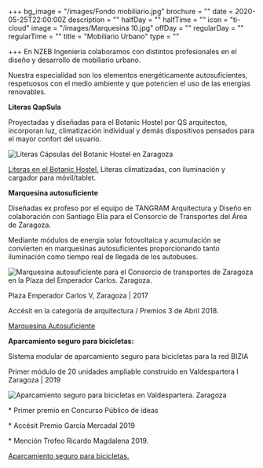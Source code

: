 +++
bg_image = "/images/Fondo mobiliario.jpg"
brochure = ""
date = 2020-05-25T22:00:00Z
description = ""
halfDay = ""
halfTime = ""
icon = "ti-cloud"
image = "/images/Marquesina 10.jpg"
offDay = ""
regularDay = ""
regularTime = ""
title = "Mobiliario Urbano"
type = ""

+++
En NZEB Ingeniería colaboramos con distintos profesionales en el diseño y desarrollo de mobiliario urbano.

Nuestra especialidad son los elementos energéticamente autosuficientes, respetuosos con el medio ambiente y que potencien el uso de las energías renovables.

**Literas QapSula**

Proyectadas y diseñadas para el Botanic Hostel por QS arquitectos, incorporan luz, climatización individual y demás dispositivos pensados para el mayor confort del usuario.

![Literas Cápsulas del Botanic Hostel en Zaragoza](/images/Literas.jpg "Literas Cápsulas, Botanic Hostel. Zaragoza")

[Literas en el Botanic Hostel.](https://qsarquitectos.com/the-botanic-hostel/ "Literas en el Botanic Hostel") Literas climatizadas, con iluminación y cargador para móvil/tablet.

**Marquesina autosuficiente**

Diseñadas ex profeso por el equipo de TANGRAM Arquitectura y Diseño en colaboración con Santiago Elía para el Consorcio de Transportes del Área de Zaragoza.

Mediante módulos de energía solar fotovoltaica y acumulación se convierten en marquesinas autosuficientes proporcionando tanto iluminación como tiempo real de llegada de los autobuses.

![Marquesina autosuficiente para el Consorcio de transportes de Zaragoza en la Plaza del Emperador Carlos. Zaragoza.](/images/Marquesina-1.jpg "Marquesina autosuficiente, Plaza del Emperador Carlos. Zaragoza.")

Plaza Emperador Carlos V, Zaragoza | 2017

Accésit en la categoría de arquitectura / Premios 3 de Abril 2018.

[Marquesina Autosuficiente](https://www.tangramarquitectura.es/2017/07/primeras-imagenes-del-reportaje.html#more "Marquesina autosuficiente")

**Aparcamiento seguro para bicicletas:**

Sistema modular de aparcamiento seguro para bicicletas para la red BIZIA

Primer módulo de 20 unidades ampliable construido en Valdespartera I Zaragoza | 2019

![Aparcamiento seguro para bicicletas en Valdespartera. Zaragoza](/images/Bicis_web.jpg "Aparcamiento seguro para bicicletas")

\* Primer premio en Concurso Público de ideas

\* Accésit Premio García Mercadal 2019

\* Mención Trofeo Ricardo Magdalena 2019.

[Aparcamiento seguro para bicicletas.](https://www.tangramarquitectura.es/2020/01/sistemamodular-de-aparcamiento-seguro.html#more "Aparcamiento bicis")